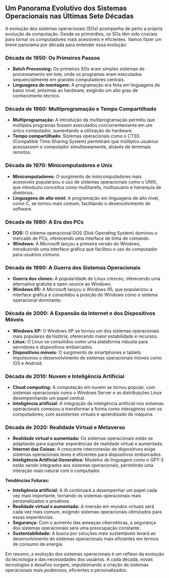 ## Um Panorama Evolutivo dos Sistemas Operacionais nas Últimas Sete Décadas

A evolução dos sistemas operacionais (SOs) acompanha de perto a própria evolução da computação. Desde os primórdios, os SOs têm sido cruciais para tornar os computadores mais acessíveis e eficientes. Vamos fazer um breve panorama por década para entender essa evolução:

### Década de 1950: Os Primeiros Passos
* **Batch Processing:** Os primeiros SOs eram simples sistemas de processamento em lote, onde os programas eram executados sequencialmente em grandes computadores centrais.
* **Linguagens de montagem:** A programação era feita em linguagens de baixo nível, próximas ao hardware, exigindo um alto grau de conhecimento técnico.

### Década de 1960: Multiprogramação e Tempo Compartilhado
* **Multiprogramação:** A introdução da multiprogramação permitiu que múltiplos programas fossem executados concorrentemente em um único computador, aumentando a utilização do hardware.
* **Tempo compartilhado:** Sistemas operacionais como o CTSS (Compatible Time-Sharing System) permitiram que múltiplos usuários acessassem o computador simultaneamente, através de terminais remotos.

### Década de 1970: Minicomputadores e Unix
* **Minicomputadores:** O surgimento de minicomputadores mais acessíveis popularizou o uso de sistemas operacionais como o UNIX, que introduziu conceitos como multitarefa, multiusuário e hierarquia de diretórios.
* **Linguagens de alto nível:** A programação em linguagens de alto nível, como C, se tornou mais comum, facilitando o desenvolvimento de software.

### Década de 1980: A Era dos PCs
* **DOS:** O sistema operacional DOS (Disk Operating System) dominou o mercado de PCs, oferecendo uma interface de linha de comando.
* **Windows:** A Microsoft lançou a primeira versão do Windows, introduzindo uma interface gráfica que facilitou o uso do computador para usuários comuns.

### Década de 1990: A Guerra dos Sistemas Operacionais
* **Guerra dos clones:** A popularidade do Linux cresceu, oferecendo uma alternativa gratuita e open-source ao Windows.
* **Windows 95:** A Microsoft lançou o Windows 95, que popularizou a interface gráfica e consolidou a posição do Windows como o sistema operacional dominante.

### Década de 2000: A Expansão da Internet e dos Dispositivos Móveis
* **Windows XP:** O Windows XP se tornou um dos sistemas operacionais mais populares da história, oferecendo maior estabilidade e recursos.
* **Linux:** O Linux se consolidou como uma plataforma robusta para servidores e dispositivos embarcados.
* **Dispositivos móveis:** O surgimento de smartphones e tablets impulsionou o desenvolvimento de sistemas operacionais móveis como iOS e Android.

### Década de 2010: Nuvem e Inteligência Artificial
* **Cloud computing:** A computação em nuvem se tornou popular, com sistemas operacionais como o Windows Server e as distribuições Linux desempenhando um papel central.
* **Inteligência artificial:** A integração da inteligência artificial nos sistemas operacionais começou a transformar a forma como interagimos com os computadores, com assistentes virtuais e aprendizado de máquina.

### Década de 2020: Realidade Virtual e Metaverso
* **Realidade virtual e aumentada:** Os sistemas operacionais estão se adaptando para suportar experiências de realidade virtual e aumentada.
* **Internet das Coisas:** A crescente interconexão de dispositivos exige sistemas operacionais leves e eficientes para dispositivos embarcados.
* **Inteligência Artificial Generativa:** Modelos de linguagem como o GPT-3 estão sendo integrados aos sistemas operacionais, permitindo uma interação mais natural com o computador.

**Tendências Futuras:**

* **Inteligência artificial:** A IA continuará a desempenhar um papel cada vez mais importante, tornando os sistemas operacionais mais personalizados e proativos.
* **Realidade virtual e aumentada:** A imersão em mundos virtuais será cada vez mais comum, exigindo sistemas operacionais otimizados para essas experiências.
* **Segurança:** Com o aumento das ameaças cibernéticas, a segurança dos sistemas operacionais será uma preocupação constante.
* **Sustentabilidade:** A busca por soluções mais sustentáveis levará ao desenvolvimento de sistemas operacionais mais eficientes em termos de consumo de energia.

Em resumo, a evolução dos sistemas operacionais é um reflexo da evolução da tecnologia e das necessidades dos usuários. A cada década, novas tecnologias e desafios surgem, impulsionando a criação de sistemas operacionais mais poderosos, eficientes e personalizados.
